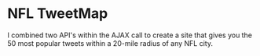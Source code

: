 NFL TweetMap
==========

I combined two API's within the AJAX call to create a site that gives you the 50 most popular tweets within a 20-mile radius of any NFL city. 